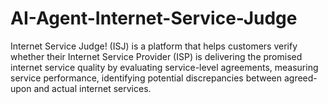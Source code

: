 # AI-Agent-Internet-Service-Judge
Internet Service Judge! (ISJ) is a platform that helps customers verify whether their Internet Service Provider (ISP) is delivering the promised internet service quality by evaluating service-level agreements, measuring service performance, identifying potential discrepancies between agreed-upon and actual internet services.
